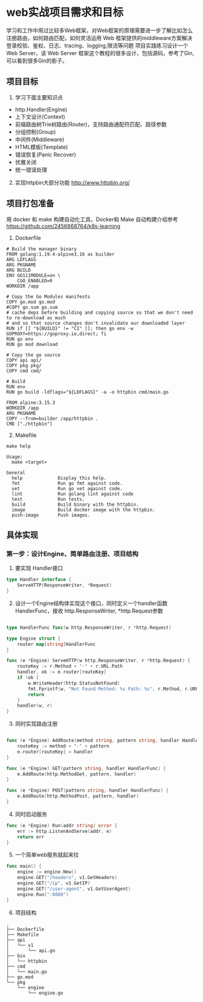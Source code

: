 # web实战项目需求和目标
学习和工作中用过比较多Web框架，对Web框架的原理需要进一步了解比如怎么注册路由，如何路由匹配，如何灵活运用 Web 框架提供的middleware方案解决登录校验、鉴权、日志、tracing、logging,限流等问题
项目实践练习设计一个Web Server，该 Web Server 框架这个教程的很多设计，包括源码，参考了Gin,可以看到很多Gin的影子。

## 项目目标
1. 学习下面主要知识点
* http.Handler(Engine)
* 上下文设计(Context)
* 前缀路由树Trie树路由(Router)，支持路由通配符匹配、路径参数
* 分组控制(Group)
* 中间件(Middleware)
* HTML模板(Template)
* 错误恢复(Panic Recover)
* 优雅关闭
* 统一错误处理

2. 实现httpbin大部分功能  http://www.httpbin.org/

## 项目打包准备
用 docker 和 make 构建自动化工具，Docker和 Make 自动构建介绍参考 https://github.com/2456868764/k8s-learning
1. Dockerfile

```shell
# Build the manager binary
FROM golang:1.19.4-alpine3.16 as builder
ARG LDFLAGS
ARG PKGNAME
ARG BUILD
ENV GO111MODULE=on \
    CGO_ENABLED=0
WORKDIR /app

# Copy the Go Modules manifests
COPY go.mod go.mod
#COPY go.sum go.sum
# cache deps before building and copying source so that we don't need to re-download as much
# and so that source changes don't invalidate our downloaded layer
RUN if [[ "${BUILD}" != "CI" ]]; then go env -w GOPROXY=https://goproxy.io,direct; fi
RUN go env
RUN go mod download

# Copy the go source
COPY api api/
COPY pkg pkg/
COPY cmd cmd/

# Build
RUN env
RUN go build -ldflags="${LDFLAGS}" -a -o httpbin cmd/main.go

FROM alpine:3.15.3
WORKDIR /app
ARG PKGNAME
COPY --from=builder /app/httpbin .
CMD ["./httpbin"]
```
2. Makefile
```shell
make help

Usage:
  make <target>

General
  help             Display this help.
  fmt              Run go fmt against code.
  vet              Run go vet against code.
  lint             Run golang lint against code
  test             Run tests.
  build            Build binary with the httpbin.
  image            Build docker image with the httpbin.
  push-image       Push images.

```

## 具体实现

### 第一步：设计Engine、简单路由注册、项目结构

1. 要实现 Handler接口
```go
type Handler interface {
	ServeHTTP(ResponseWriter, *Request)
}
```

2. 设计一个Engine结构体实现这个接口，同时定义一个handler函数 HandlerFunc，接收 http.ResponseWriter,  *http.Request参数

```go

type HandlerFunc func(w http.ResponseWriter, r *http.Request)

type Engine struct {
	router map[string]HandlerFunc
}


```
```go
func (e *Engine) ServeHTTP(w http.ResponseWriter, r *http.Request) {
	routeKey := r.Method + "-" + r.URL.Path
	handler, ok := e.router[routeKey]
	if !ok {
		w.WriteHeader(http.StatusNotFound)
		fmt.Fprintf(w, "Not Found Method: %s Path: %s", r.Method, r.URL.Path)
		return
	}
	handler(w, r)
}
```
3. 同时实现路由注册
```go

func (e *Engine) AddRoute(method string, pattern string, handler HandlerFunc) {
	routeKey := method + "-" + pattern
	e.router[routeKey] = handler
}

func (e *Engine) GET(pattern string, handler HandlerFunc) {
	e.AddRoute(http.MethodGet, pattern, handler)
}

func (e *Engine) POST(pattern string, handler HandlerFunc) {
	e.AddRoute(http.MethodPost, pattern, handler)
}

```
4. 同时启动服务

```go
func (e *Engine) Run(addr string) error {
	err := http.ListenAndServe(addr, e)
	return err
}

```

5. 一个简单web服务就起来拉

```go
func main() {
	engine := engine.New()
	engine.GET("/headers", v1.GetHeaders)
	engine.GET("/ip", v1.GetIP)
	engine.GET("/user-agent", v1.GetUserAgent)
	engine.Run(":8080")
}

```
6. 项目结构

```shell
.
├── Dockerfile
├── Makefile
├── api
│   └── v1
│       └── api.go
├── bin
│   └── httpbin
├── cmd
│   └── main.go
├── go.mod
└── pkg
    └── engine
        └── engine.go


```





